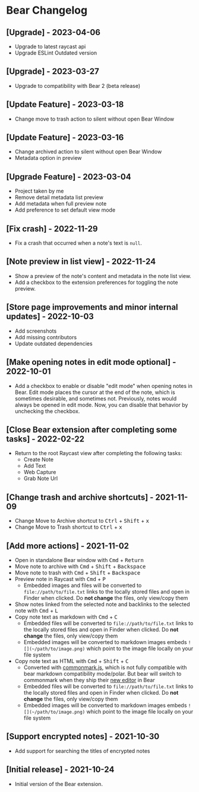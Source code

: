 # Bear Changelog
## [Upgrade] - 2023-04-06

- Upgrade to latest raycast api
- Upgrade ESLint Outdated version
## [Upgrade] - 2023-03-27

- Upgrade to compatibility with Bear 2 (beta release)

## [Update Feature] - 2023-03-18

- Change move to trash action to silent without open Bear Window

## [Update Feature] - 2023-03-16

- Change archived action to silent without open Bear Window
- Metadata option in preview 

## [Upgrade Feature] - 2023-03-04

- Project taken by me
- Remove detail metadata list preview
- Add metadata when full preview note
- Add preference to set default view mode

## [Fix crash] - 2022-11-29

- Fix a crash that occurred when a note's text is `null`.

## [Note preview in list view] - 2022-11-24

- Show a preview of the note's content and metadata in the note list view.
- Add a checkbox to the extension preferences for toggling the note preview.

## [Store page improvements and minor internal updates] - 2022-10-03

- Add screenshots
- Add missing contributors
- Update outdated dependencies

## [Make opening notes in edit mode optional] - 2022-10-01

- Add a checkbox to enable or disable "edit mode" when opening notes in Bear. Edit mode places the cursor at the end of the note, which is sometimes desirable, and sometimes not. Previously, notes would always be opened in edit mode. Now, you can disable that behavior by unchecking the checkbox.

## [Close Bear extension after completing some tasks] - 2022-02-22

- Return to the root Raycast view after completing the following tasks:
  - Create Note
  - Add Text
  - Web Capture
  - Grab Note Url

## [Change trash and archive shortcuts] - 2021-11-09

- Change Move to Archive shortcut to <kbd>Ctrl</kbd> + <kbd>Shift</kbd> + <kbd>x</kbd>
- Change Move to Trash shortcut to <kbd>Ctrl</kbd> + <kbd>x</kbd>

## [Add more actions] - 2021-11-02

- Open in standalone Bear window with <kbd>Cmd</kbd> + <kbd>Return</kbd>
- Move note to archive with <kbd>Cmd</kbd> + <kbd>Shift</kbd> + <kbd>Backspace</kbd>
- Move note to trash with <kbd>Cmd</kbd> + <kbd>Shift</kbd> + <kbd>Backspace</kbd>
- Preview note in Raycast with <kbd>Cmd</kbd> + <kbd>P</kbd>
  - Embedded images and files will be converted to `file://path/to/file.txt` links to the locally stored files and open in Finder when clicked. Do **not change** the files, only view/copy them
- Show notes linked from the selected note and backlinks to the selected note with <kbd>Cmd</kbd> + <kbd>L</kbd>
- Copy note text as markdown with <kbd>Cmd</kbd> + <kbd>C</kbd>
  - Embedded files will be converted to `file://path/to/file.txt` links to the locally stored files and open in Finder when clicked. Do **not change** the files, only view/copy them
  - Embedded images will be converted to markdown images embeds `![](~/path/to/image.png)` which point to the image file locally on your file system
- Copy note text as HTML with <kbd>Cmd</kbd> + <kbd>Shift</kbd> + <kbd>C</kbd>
  - Converted with [commonmark.js](https://github.com/commonmark/commonmark.js/), which is not fully compatible with bear markdown compatibility mode/polar. But bear will switch to commonmark when they ship their [new editor](https://bear.app/panda/) in Bear
  - Embedded files will be converted to `file://path/to/file.txt` links to the locally stored files and open in Finder when clicked. Do **not change** the files, only view/copy them
  - Embedded images will be converted to markdown images embeds `![](~/path/to/image.png)` which point to the image file locally on your file system

## [Support encrypted notes] - 2021-10-30

- Add support for searching the titles of encrypted notes

## [Initial release] - 2021-10-24

- Initial version of the Bear extension.
